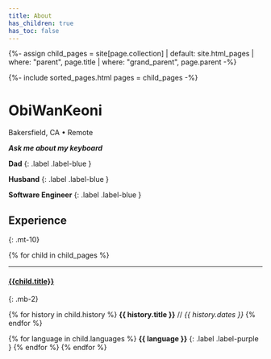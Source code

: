 ```yaml
---
title: About
has_children: true
has_toc: false
---
```

{%- assign child_pages = site[page.collection]
 | default: site.html_pages
 | where: "parent", page.title
 | where: "grand_parent", page.parent -%}

{%- include sorted_pages.html pages = child_pages -%}

# ObiWanKeoni
Bakersfield, CA • Remote

***Ask me about my keyboard***

**Dad**
{: .label .label-blue }

**Husband**
{: .label .label-blue }

**Software Engineer**
{: .label .label-blue }

<a href="mailto:keoni_garner@yahoo.com">
  <i class="lni lni-envelope fs-7 d-inline-block"></i>
</a><a href="https://github.com/ObiWanKeoni">
  <i class="lni lni-github fs-7 d-inline-block"></i>
</a>

## Experience
{: .mt-10}

{% for child in child_pages %}
- - -
#### [{{child.title}}]({{child.url}})
{: .mb-2}

{% for history in child.history %}
**{{ history.title }}** // _{{ history.dates }}_
{% endfor %}

{% for language in child.languages %}
**{{ language }}**
{: .label .label-purple }
{% endfor %}
{% endfor %}
